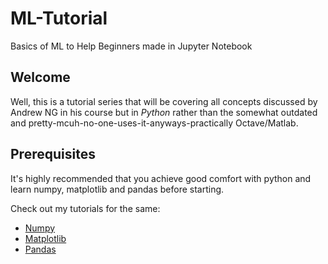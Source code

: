 # ML-Tutorial
Basics of ML to Help Beginners made in Jupyter Notebook

## Welcome

Well, this is a tutorial series that will be covering all concepts discussed by Andrew NG in his course but in *Python* rather than the somewhat outdated and pretty-mcuh-no-one-uses-it-anyways-practically Octave/Matlab. 

## Prerequisites

It's highly recommended that you achieve good comfort with python and learn numpy, matplotlib and pandas before starting.

Check out my tutorials for the same:
* [Numpy](https://github.com/Syzygianinfern0/Numpy-Tutorial)
* [Matplotlib](https://github.com/Syzygianinfern0/Matplotlib-Tutorial)
* [Pandas](https://github.com/Syzygianinfern0/Pandas-Tutorial)
